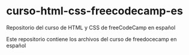 # curso-html-css-freecodecamp-es
Repositorio del curso de HTML y CSS de freeCodeCamp en español

Este repositorio contiene los archivos del curso de freedocecamp en español
